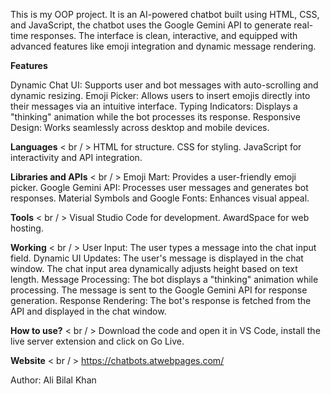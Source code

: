 This is my OOP project. It is an AI-powered chatbot built using HTML, CSS, and JavaScript, the chatbot uses the Google Gemini API to generate real-time responses. The interface is clean, interactive, and equipped with advanced features like emoji integration and dynamic message rendering.

**Features**

Dynamic Chat UI: Supports user and bot messages with auto-scrolling and dynamic resizing.
Emoji Picker: Allows users to insert emojis directly into their messages via an intuitive interface.
Typing Indicators: Displays a "thinking" animation while the bot processes its response.
Responsive Design: Works seamlessly across desktop and mobile devices.

**Languages** < br / >
HTML for structure.
CSS for styling.
JavaScript for interactivity and API integration.

**Libraries and APIs** < br / >
Emoji Mart: Provides a user-friendly emoji picker.
Google Gemini API: Processes user messages and generates bot responses.
Material Symbols and Google Fonts: Enhances visual appeal.

**Tools** < br / >
Visual Studio Code for development.
AwardSpace for web hosting.

**Working** < br / >
User Input: The user types a message into the chat input field.
Dynamic UI Updates: The user's message is displayed in the chat window. The chat input area dynamically adjusts height based on text length.
Message Processing:
The bot displays a "thinking" animation while processing. The message is sent to the Google Gemini API for response generation.
Response Rendering: The bot's response is fetched from the API and displayed in the chat window.

**How to use?** < br / >
Download the code and open it in VS Code, install the live server extension and click on Go Live.

**Website** < br / >
https://chatbots.atwebpages.com/

Author: Ali Bilal Khan
